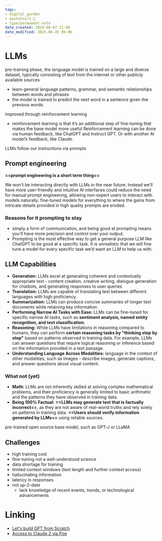 ```yaml
---
tags: 
- digital_garden
- epstatus/1-🌱
- type/permanent-note
date_created: 2024-06-07 21:08
date_modified: 2025-06-25 06:06
---
```

# LLMs

pre-training phase, the language model is trained on a large and diverse dataset, typically consisting of text from the internet or other publicly available sources
*  learn general language patterns, grammar, and semantic relationships between words and phrases
* the model is trained to predict the next word in a sentence given the previous words.

improved through reinforcement learning
* reinforcement learning is that it’s an additional step of fine-tuning that makes the base model more useful
Reinforcement learning can be done via human feedback, like ChatGPT and Instruct GPT. Or with another AI model’s feedback, like Claude.

LLMs follow our instructions via prompts

## Prompt engineering

**==prompt engineering is a short term thing==**

We won’t be interacting directly with LLMs in the near future. Instead we’ll have more user-friendly and intuitive AI interfaces could reduce the need for manual prompt engineering, allowing non-expert users to interact with models naturally.
fine-tuned models for everything to where the gains from intricate details provided in high quality prompts are eroded.

### Reasons for it prompting to stay

*  simply a form of communication, and being good at prompting means you’ll have more precision and control over your output.
* Prompting is the most effective way to get a general purpose LLM like ChatGPT to be good at a specific task. It is unrealistic that we will fine tune a model for every specific task we’d want an LLM to help us with.

## LLM Capabilities

* **Generation:** LLMs excel at generating coherent and contextually appropriate text - content creation, creative writing, dialogue generation for chatbots, and generating responses to user queries
* **Translation:** LLMs are capable of translating text between different languages with high proficiency.
* **Summarization:** LLMs can produce concise summaries of longer text documents while retaining key information.
* **Performing Narrow AI Tasks with Ease:** LLMs can be fine-tuned for specific narrow AI tasks, such as **sentiment analysis, named entity recognition, and text classification.**
* **Reasoning:** While LLMs have limitations in reasoning compared to humans, they can perform **certain reasoning tasks by "thinking step by step"** based on patterns observed in training data. For example, LLMs can answer questions that require logical reasoning or inference based on the information provided in a text passage.
* **Understanding Language Across Modalities:** language in the context of other modalities, such as images - describe images, generate captions, and answer questions about visual content.

### What not (yet)

* **Math:** LLMs are not inherently skilled at solving complex mathematical problems, and their proficiency is generally limited to basic arithmetic and the patterns they have observed in training data.
* **Being 100% Factual:** **==LLMs may generate text that is factually incorrect==**, as they are not aware of real-world truths and rely solely on patterns in training data. **==Users should verify information generated by LLMs==** using reliable sources.

pre-trained open source base model, such as GPT-J or LLaMA

## Challenges

+ high training cost
+ fine-tuning not a well-understood science
+ data shortage for training
+ limited context windows (text length and further context access)
+ hallucinating information
+ latency in responses
+ not up-2-date
	+ lack knowledge of recent events, trends, or technological advancements

# Linking

+ [Let's build GPT from Scratch](https://www.youtube.com/watch?v=kCc8FmEb1nY)
+ [Access to Claude 2 via Poe](https://poe.com/Claude-2-100k)


